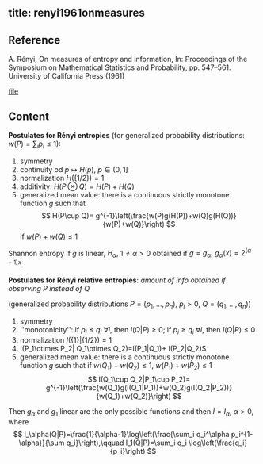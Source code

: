 title: renyi1961onmeasures
---
## Reference

A. Rényi, On measures of entropy and information, In: Proceedings of the Symposium on Mathematical Statistics and Probability, pp. 547–561. University of
California Press (1961) 


[file](renyi1961onmeasures/renyi1961onmeasures.pdf)

## Content

**Postulates for Rényi entropies** (for generalized probability distributions: $w(P)=\sum_i p_i\le 1$):
 
1. symmetry
1. continuity od $p\mapsto H({p})$, $p\in (0, 1]$
1. normalization  $H(\{1/2\})=1$
1. additivity: $H(P\otimes Q)=H(P)+H(Q)$
1. generalized mean value: there is a continuous strictly monotone function $g$ such that 
$$
H(P\cup Q)= g^{-1}\left(\frac{w(P)g(H(P))+w(Q)g(H(Q))}{w(P)+w(Q)}\right)
$$
if $w(P)+w(Q)\le 1$

Shannon entropy if $g$ is linear, $H_\alpha$, $1\ne \alpha>0$ obtained if $g=g_\alpha$, $g_\alpha(x)=2^{(\alpha-1)x}$.

**Postulates for Rényi relative entropies**:  *amount of info obtained if observing $P$ instead of $Q$*

(generalized probability distributions $P=(p_1,\dots,p_n)$, $p_i>0$, $Q=(q_1,\dots, q_n)$)

1. symmetry
2. ''monotonicity'': if $p_i\le q_i$ $\forall i$, then $I(Q|P)\ge 0$; if $p_i\ge q_i$ $\forall i$, then $I(Q|P)\le 0$
1. normalization $I(\{1\}|\{1/2\})=1$
1. I(P_1\otimes P_2| Q_1\otimes Q_2)=I(P_1|Q_1)+ I(P_2|Q_2)$
1. generalized mean value: there is a continuous strictly monotone function $g$ such that if $w(Q_1)+w(Q_2)\le1$, $w(P_1)+w(P_2)\le 1$
$$
I(Q_1\cup Q_2|P_1\cup P_2)= g^{-1}\left(\frac{w(Q_1)g(I(Q_1|P_1))+w(Q_2)g(I(Q_2|P_2))}{w(Q_1)+w(Q_2)}\right)
$$

Then $g_\alpha$ and $g_1$ linear are the only possible functions and then $I=I_\alpha$, $\alpha>0$, where
$$
I_\alpha(Q|P)=\frac{1}{\alpha-1}\log\left(\frac{\sum_i q_i^\alpha p_i^{1-\alpha}}{\sum q_i}\right),\qquad I_1(Q|P)=\sum_i q_i \log\left(\frac{q_i}{p_i}\right)
$$